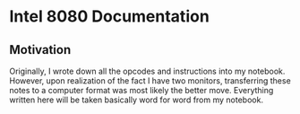 # Intel 8080 Documentation

## Motivation
Originally, I wrote down all the opcodes and instructions into my notebook. However, upon realization of the fact I have two monitors, transferring these notes to a computer format was most likely the better move. Everything written here will be taken basically word for word from my notebook.

